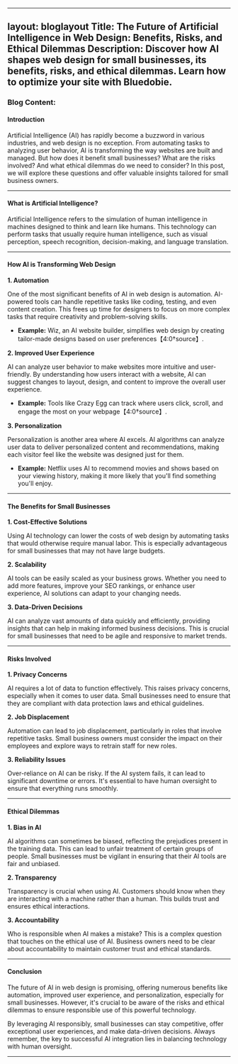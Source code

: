 
---
layout: bloglayout
Title: **The Future of Artificial Intelligence in Web Design: Benefits, Risks, and Ethical Dilemmas**
Description:
Discover how AI shapes web design for small businesses, its benefits, risks, and ethical dilemmas. Learn how to optimize your site with Bluedobie.
---

### Blog Content:

#### Introduction
Artificial Intelligence (AI) has rapidly become a buzzword in various industries, and web design is no exception. From automating tasks to analyzing user behavior, AI is transforming the way websites are built and managed. But how does it benefit small businesses? What are the risks involved? And what ethical dilemmas do we need to consider? In this post, we will explore these questions and offer valuable insights tailored for small business owners.

---

#### What is Artificial Intelligence?
Artificial Intelligence refers to the simulation of human intelligence in machines designed to think and learn like humans. This technology can perform tasks that usually require human intelligence, such as visual perception, speech recognition, decision-making, and language translation.

---

#### How AI is Transforming Web Design

**1. Automation**

One of the most significant benefits of AI in web design is automation. AI-powered tools can handle repetitive tasks like coding, testing, and even content creation. This frees up time for designers to focus on more complex tasks that require creativity and problem-solving skills.

- **Example:** Wiz, an AI website builder, simplifies web design by creating tailor-made designs based on user preferences【4:0†source】.

**2. Improved User Experience**

AI can analyze user behavior to make websites more intuitive and user-friendly. By understanding how users interact with a website, AI can suggest changes to layout, design, and content to improve the overall user experience.

- **Example:** Tools like Crazy Egg can track where users click, scroll, and engage the most on your webpage【4:0†source】.

**3. Personalization**

Personalization is another area where AI excels. AI algorithms can analyze user data to deliver personalized content and recommendations, making each visitor feel like the website was designed just for them.

- **Example:** Netflix uses AI to recommend movies and shows based on your viewing history, making it more likely that you'll find something you'll enjoy.

---

#### The Benefits for Small Businesses

**1. Cost-Effective Solutions**

Using AI technology can lower the costs of web design by automating tasks that would otherwise require manual labor. This is especially advantageous for small businesses that may not have large budgets.

**2. Scalability**

AI tools can be easily scaled as your business grows. Whether you need to add more features, improve your SEO rankings, or enhance user experience, AI solutions can adapt to your changing needs.

**3. Data-Driven Decisions**

AI can analyze vast amounts of data quickly and efficiently, providing insights that can help in making informed business decisions. This is crucial for small businesses that need to be agile and responsive to market trends.

---

#### Risks Involved

**1. Privacy Concerns**

AI requires a lot of data to function effectively. This raises privacy concerns, especially when it comes to user data. Small businesses need to ensure that they are compliant with data protection laws and ethical guidelines.

**2. Job Displacement**

Automation can lead to job displacement, particularly in roles that involve repetitive tasks. Small business owners must consider the impact on their employees and explore ways to retrain staff for new roles.

**3. Reliability Issues**

Over-reliance on AI can be risky. If the AI system fails, it can lead to significant downtime or errors. It's essential to have human oversight to ensure that everything runs smoothly.

---

#### Ethical Dilemmas

**1. Bias in AI**

AI algorithms can sometimes be biased, reflecting the prejudices present in the training data. This can lead to unfair treatment of certain groups of people. Small businesses must be vigilant in ensuring that their AI tools are fair and unbiased.

**2. Transparency**

Transparency is crucial when using AI. Customers should know when they are interacting with a machine rather than a human. This builds trust and ensures ethical interactions.

**3. Accountability**

Who is responsible when AI makes a mistake? This is a complex question that touches on the ethical use of AI. Business owners need to be clear about accountability to maintain customer trust and ethical standards.

---

#### Conclusion
The future of AI in web design is promising, offering numerous benefits like automation, improved user experience, and personalization, especially for small businesses. However, it's crucial to be aware of the risks and ethical dilemmas to ensure responsible use of this powerful technology.

By leveraging AI responsibly, small businesses can stay competitive, offer exceptional user experiences, and make data-driven decisions. Always remember, the key to successful AI integration lies in balancing technology with human oversight.

---

